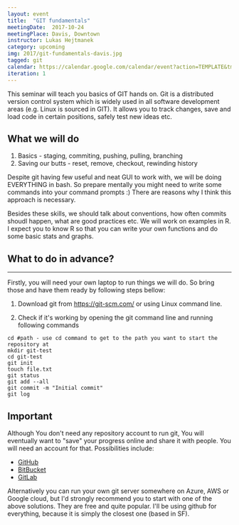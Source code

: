 ```yaml
---
layout: event
title:  "GIT fundamentals"
meetingDate:  2017-10-24
meetingPlace: Davis, Downtown
instructor: Lukas Hejtmanek
category: upcoming
img: 2017/git-fundamentals-davis.jpg    
tagged: git
calendar: https://calendar.google.com/calendar/event?action=TEMPLATE&tmeid=MzFmZjVhYjF1djZ1dmIzNXZjaHY5amhjdmUgbzQwNXU4anZsNTA0MGhvNXB1cWQ1MWMzOGtAZw&tmsrc=o405u8jvl5040ho5puqd51c38k%40group.calendar.google.com
iteration: 1
---
```

This seminar will teach you basics of GIT hands on. Git is a distributed version control system which is widely used in all software development areas (e.g. Linux is sourced in GIT). It allows you to track changes, save and load code in certain positions, safely test new ideas etc.

## What we will do
1. Basics - staging, commiting, pushing, pulling, branching
2. Saving our butts - reset, remove, checkout, rewinding history

Despite git having few useful and neat GUI to work with, we will be doing EVERYTHING in bash. So prepare mentally you might need to write some commands into your command prompts :) There are reasons why I think this approach is necessary. 

Besides these skills, we should talk about conventions, how often commits shoudl happen, what are good practices etc. We will work on examples in R. I expect you to know R so that you can write your own functions and do some basic stats and graphs. 

## What to do in advance?
-----------
Firstly, you will need your own laptop to run things we will do. So bring those and have them ready by following steps bellow:

1. Download git from https://git-scm.com/ or using Linux command line.

2. Check if it's working by opening the git command line and running following commands

``` shell
cd #path - use cd command to get to the path you want to start the repository at
mkdir git-test
cd git-test
git init
touch file.txt
git status
git add --all
git commit -m "Initial commit"
git log
```

## Important

Although You don't need any repository account to run git, You will eventually want to "save" your progress online and share it with people. You will need an account for that. Possibilities include:

- [GitHub](https://github.com/)
- [BitBucket](https://bitbucket.com/)
- [GitLab](https://gitlab.com/)

Alternatively you can run your own git server somewhere on Azure, AWS or Google cloud, but I'd strongly recommend you to start with one of the above solutions. They are free and quite popular. I'll be using github for everything, because it is simply the closest one (based in SF).
